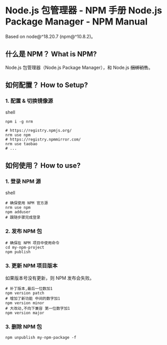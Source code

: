 # Node.js 包管理器 - NPM 手册 Node.js Package Manager - NPM Manual

Based on node@^18.20.7 (npm@^10.8.2)。

## 什么是 NPM？ What is NPM?

Node.js 包管理器（Node.js Package Manager），和 Node.js ~~捆绑销售~~。

## 如何配置？ How to Setup?

### 1. 配置 & 切换镜像源

shell

```shell
npm i -g nrm

# https://registry.npmjs.org/
nrm use npm
# https://registry.npmmirror.com/
nrm use taobao
# ...
```

## 如何使用？ How to use?

### 1. 登录 NPM 源

shell

```shell
# 确保使用 NPM 官方源
nrm use npm
npm adduser
# 跟随步骤完成登录
```

### 2. 发布 NPM 包

```shell
# 确保在 NPM 项目中使用命令
cd my-npm-project
npm publish
```

### 3. 更新 NPM 项目版本

如果版本号没有更新，则 NPM 发布会失败。

```shell
# 补丁版本,最后一位数加1
npm version patch
# 增加了新功能 中间的数字加1
npm version minor
# 大改动,不向下兼容 第一位数字加1
npm version major
```

### 3. 删除 NPM 包

```shell
npm unpublish my-npm-package -f
```
